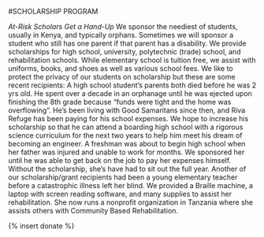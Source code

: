 #SCHOLARSHIP PROGRAM

*At-Risk Scholars Get a Hand-Up* We sponsor the neediest of students, usually in Kenya, and typically orphans. Sometimes we will sponsor a student who still has one parent if that parent has a disability. We provide scholarships for high school, university, polytechnic (trade) school, and rehabilitation schools. While elementary school is tuition free, we assist with uniforms, books, and shoes as well as various school fees. We like to protect the privacy of our students on scholarship but these are some recent recipients: A high school student’s parents both died before he was 2 yrs old. He spent over a decade in an orphanage until he was ejected upon finishing the 8th grade because “funds were tight and the home was overflowing”. He’s been living with Good Samaritans since then, and Riva Refuge has been paying for his school expenses. We hope to increase his scholarship so that he can attend a boarding high school with a rigorous science curriculum for the next two years to help him meet his dream of becoming an engineer. A freshman was about to begin high school when her father was injured and unable to work for months. We sponsored her until he was able to get back on the job to pay her expenses himself. Without the scholarship, she’s have had to sit out the full year. Another of our scholarship/grant recipients had been a young elementary teacher before a catastrophic illness left her blind. We provided a Braille machine, a laptop with screen reading software, and many supplies to assist her rehabilitation. She now runs a nonprofit organization in Tanzania where she assists others with Community Based Rehabilitation.

{% insert donate %}

